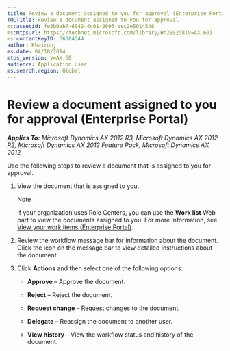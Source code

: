 ```yaml
---
title: Review a document assigned to you for approval (Enterprise Portal)
TOCTitle: Review a document assigned to you for approval
ms:assetid: fe3b0ab7-6042-4c01-9093-aec2e5014548
ms:mtpsurl: https://technet.microsoft.com/library/Hh299238(v=AX.60)
ms:contentKeyID: 36384344
author: Khairunj
ms.date: 04/18/2014
mtps_version: v=AX.60
audience: Application User
ms.search.region: Global
---
```


# Review a document assigned to you for approval (Enterprise Portal) 


_**Applies To:** Microsoft Dynamics AX 2012 R3, Microsoft Dynamics AX 2012 R2, Microsoft Dynamics AX 2012 Feature Pack, Microsoft Dynamics AX 2012_

Use the following steps to review a document that is assigned to you for approval.

1.  View the document that is assigned to you.
    

    > [!NOTE]
    > <P>If your organization uses Role Centers, you can use the <STRONG>Work list</STRONG> Web part to view the documents assigned to you. For more information, see <A href="view-your-work-items-enterprise-portal.md">View your work items (Enterprise Portal)</A>.</P>



2.  Review the workflow message bar for information about the document. Click the icon on the message bar to view detailed instructions about the document.

3.  Click **Actions** and then select one of the following options:
    
      - **Approve** – Approve the document.
    
      - **Reject** – Reject the document.
    
      - **Request change** – Request changes to the document.
    
      - **Delegate** – Reassign the document to another user.
    
      - **View history** – View the workflow status and history of the document.

  



